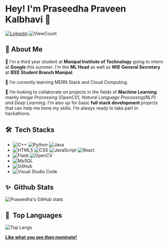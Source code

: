 # Hey! I'm Praseedha Praveen Kalbhavi 👋

[![Linkedin](https://img.shields.io/badge/-LinkedIn-blue?style=flat&logo=Linkedin&logoColor=white)](https://www.linkedin.com/in/praseedha-praveen-kalbhavi-bb4091190/)
<img alt="ViewCount" src="https://komarev.com/ghpvc/?username=pskalbhav1" />


## :wave: About Me

👩‍ I'm a third year student at **Manipal Institute of Technology** going to intern at **Google** this summer. I'm the **ML Head** as well as **WIE General Secretary** at **IEEE Student Branch Manipal**.

🌱 I’m currently learning MERN Stack and Cloud Computing.

👯 I’m looking to collaborate on projects in the fields of **Machine Learning** mainly *Image Processing (OpenCV), Natural Language Processing(NLP) and Deep Learning*. I'm also up for basic **full stack development** projects that can help me hone my skills. I'm always ready to take part in hackathons.

## 🛠 &nbsp;Tech Stacks
- 
  ![C++](https://img.shields.io/badge/-C++-333333?style=flat&logo=C%2B%2B&logoColor=00599C)
  ![Python](https://img.shields.io/badge/-Python-333333?style=flat&logo=python)
  ![Java](https://img.shields.io/badge/-Java-333333?style=flat&logo=Java&logoColor=007396)
- 
  ![HTML5](https://img.shields.io/badge/-HTML5-333333?style=flat&logo=HTML5)
  ![CSS](https://img.shields.io/badge/-CSS-333333?style=flat&logo=CSS3&logoColor=1572B6)
  ![JavaScript](https://img.shields.io/badge/-JavaScript-333333?style=flat&logo=javascript)
  ![React](https://img.shields.io/badge/-React-333333?style=flat&logo=react)
- 
  ![Flask](https://img.shields.io/badge/-Flask-333333?style=flat&logo=flask)
  ![OpenCV](https://img.shields.io/badge/-OpenCV-333333?style=flat&logo=opencv)
- 
  ![MySQL](https://img.shields.io/badge/-MySQL-333333?style=flat&logo=mysql)
- 
  ![GitHub](https://img.shields.io/badge/-GitHub-333333?style=flat&logo=github)
- 
  ![Visual Studio Code](https://img.shields.io/badge/-Visual%20Studio%20Code-333333?style=flat&logo=visual-studio-code&logoColor=007ACC)

## ✨ &nbsp;Github Stats
![Praseedha's GitHub stats](https://github-readme-stats.vercel.app/api?username=pskalbhav1&show_icons=true&theme=radical)

## 💬 &nbsp;Top Languages
![Top Langs](https://github-readme-stats.vercel.app/api/top-langs/?username=pskalbhav1&theme=radical)


<a href="https://stars.github.com/nominate/">**Like what you see then nominate!**</a>
